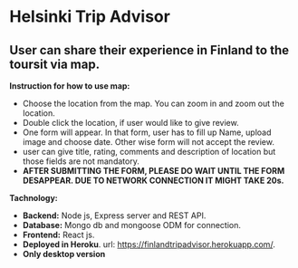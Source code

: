 # Helsinki Trip Advisor

## User can share their experience in Finland to the toursit via map.

**Instruction for how to use map:**

- Choose the location from the map. You can zoom in and zoom out the location.
- Double click the location, if user would like to give review.
- One form will appear. In that form, user has to fill up Name, upload image and choose date. Other wise form will not accept the review.
- user can give title, rating, comments and description of location but those fields are not mandatory.
- **AFTER SUBMITTING THE FORM, PLEASE DO WAIT UNTIL THE FORM DESAPPEAR. DUE TO NETWORK CONNECTION IT MIGHT TAKE 20s.**


**Tachnology:**

- **Backend:** Node js, Express server and REST API.
- **Database:** Mongo db and mongoose ODM for connection.
- **Frontend:** React js.
- **Deployed in Heroku**. url: https://finlandtripadvisor.herokuapp.com/.
- **Only desktop version**
